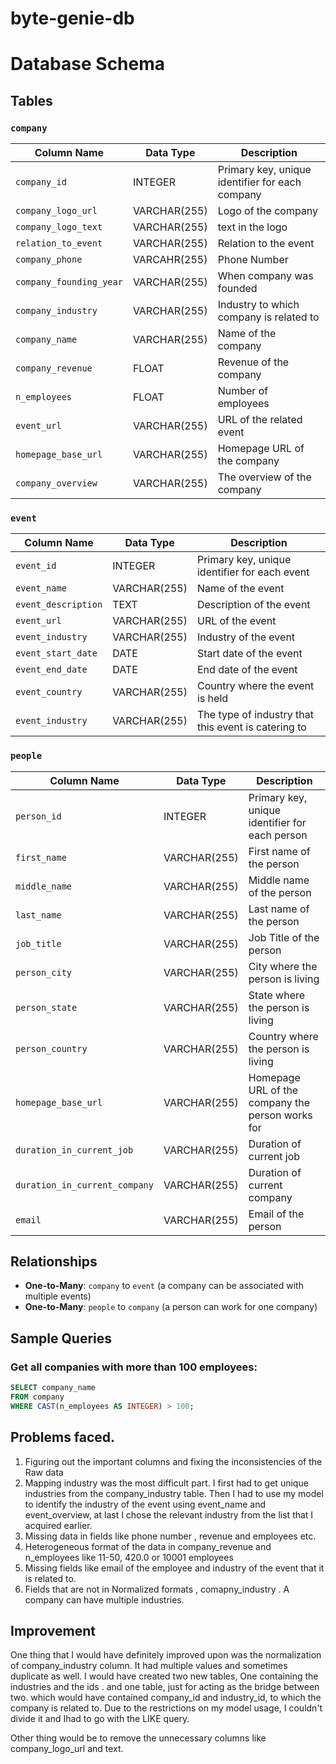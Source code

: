 # byte-genie-db


# Database Schema

## Tables

### `company`
| Column Name     | Data Type     | Description                               |
|-----------------|---------------|-------------------------------------------|
| `company_id`    | INTEGER       | Primary key, unique identifier for each company |
|`company_logo_url`|VARCHAR(255) | Logo of the company|
|`company_logo_text`|VARCHAR(255) | text in the logo|
|`relation_to_event`|VARCHAR(255) | Relation to the event |
|`company_phone`|VARCAHR(255)| Phone Number |
|`company_founding_year`|VARCHAR(255) |When  company was founded|
|`company_industry`|VARCHAR(255)| Industry to which company is related to|
| `company_name`  | VARCHAR(255)  | Name of the company                       |
| `company_revenue` | FLOAT     | Revenue of the company                    |
| `n_employees`   | FLOAT         | Number of employees                       |
| `event_url`     | VARCHAR(255)  | URL of the related event                  |
| `homepage_base_url` | VARCHAR(255) | Homepage URL of the company              |
|`company_overview`|VARCHAR(255)| The overview of the company|


### `event`
| Column Name        | Data Type     | Description                                  |
|--------------------|---------------|----------------------------------------------|
| `event_id`         | INTEGER       | Primary key, unique identifier for each event |
| `event_name`       | VARCHAR(255)  | Name of the event                            |
| `event_description`| TEXT          | Description of the event                     |
| `event_url`        | VARCHAR(255)  | URL of the event                             |
| `event_industry`   | VARCHAR(255)  | Industry of the event                        |
| `event_start_date` | DATE          | Start date of the event                      |
| `event_end_date`   | DATE          | End date of the event                        |
| `event_country`    | VARCHAR(255)  | Country where the event is held              |                        |
| `event_industry`    | VARCHAR(255)  | The type of industry that this event is catering to        |


### `people`
| Column Name        | Data Type     | Description                                  |
|--------------------|---------------|----------------------------------------------|
| `person_id`        | INTEGER       | Primary key, unique identifier for each person |
| `first_name`       | VARCHAR(255)  | First name of the person| 
| `middle_name`       | VARCHAR(255)  | Middle name of the person                        | 
| `last_name`        | VARCHAR(255)  | Last name of the person                      |
| `job_title`       | VARCHAR(255)  | Job Title of the person|   
| `person_city`        | VARCHAR(255)  | City where the person is living|
| `person_state`        | VARCHAR(255)  | State where the person is living|
| `person_country`        | VARCHAR(255)  | Country where the person is living|
| `homepage_base_url`| VARCHAR(255)  | Homepage URL of the company the person works for |                 
|  `duration_in_current_job`        | VARCHAR(255)  | Duration of current job|
| `duration_in_current_company`        | VARCHAR(255)  | Duration of current company|
| `email`| VARCHAR(255)  | Email of the person |


## Relationships
- **One-to-Many**: `company` to `event` (a company can be associated with multiple events)
- **One-to-Many**: `people` to `company` (a person can work for one company)

## Sample Queries

### Get all companies with more than 100 employees:
```sql
SELECT company_name 
FROM company 
WHERE CAST(n_employees AS INTEGER) > 100;
```







## Problems faced.
1. Figuring out the important columns and fixing the inconsistencies of the Raw data
2. Mapping industry was the most difficult part. I first had to get unique industries from the company_industry table. Then I had to use my model to identify the industry of the event using event_name and event_overview, at last I chose the relevant industry from the list that I acquired earlier.
3. Missing data in fields like phone number , revenue and employees etc.
4. Heterogeneous format of the data in company_revenue and n_employees like  11-50, 420.0 or 10001 employees
5. Missing fields like email of the employee and industry of the event that it is related to.
6. Fields that are not in Normalized formats , comapny_industry . A company can 
have multiple industries.


## Improvement
One thing that I would have definitely improved upon was the normalization of company_industry column. It had multiple values and sometimes duplicate as well. 
 I would have created two new tables, One containing the industries and the ids . and one table, just for acting as the bridge between two. which would have contained company_id and industry_id, to which the company is related to.
 Due to the restrictions on my model usage, I couldn't divide it and Ihad to go with the LIKE query.

 Other thing would be to remove the unnecessary columns like company_logo_url and text.


